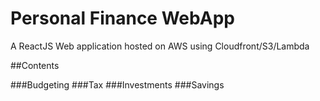 # Personal Finance WebApp
A ReactJS Web application hosted on AWS using Cloudfront/S3/Lambda

##Contents

###Budgeting
###Tax
###Investments
###Savings
